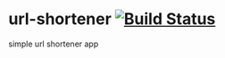 # url-shortener [![Build Status](https://travis-ci.org/jms/url-shortener.svg?branch=master)](https://travis-ci.org/jms/url-shortener)
simple url shortener app 
